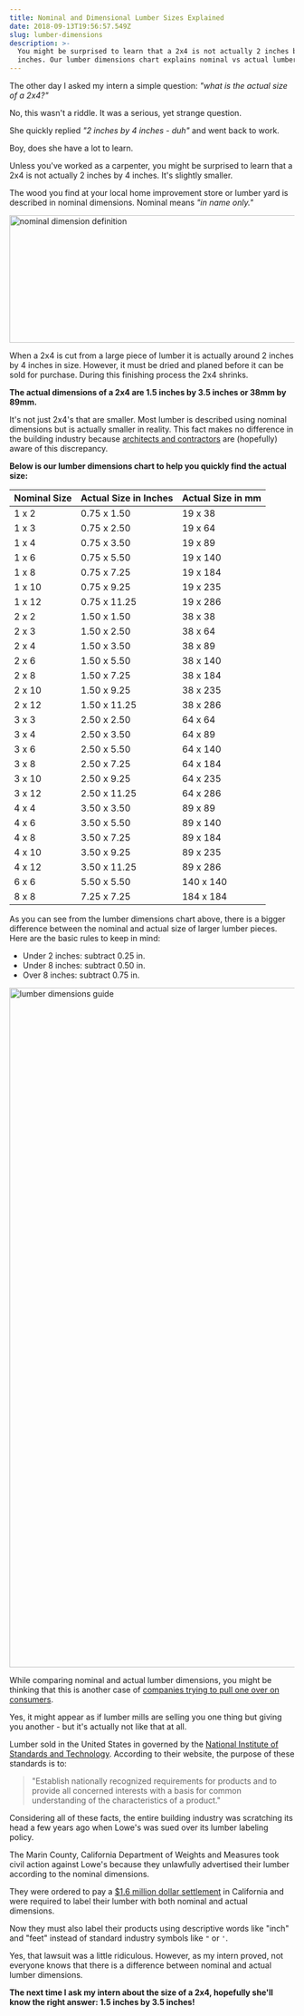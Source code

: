 ```yaml
---
title: Nominal and Dimensional Lumber Sizes Explained
date: 2018-09-13T19:56:57.549Z
slug: lumber-dimensions
description: >-
  You might be surprised to learn that a 2x4 is not actually 2 inches by 4
  inches. Our lumber dimensions chart explains nominal vs actual lumber sizes.
---
```

The other day I asked my intern a simple question: <em>"what is the actual size of a 2x4?"</em>



No, this wasn't a riddle. It was a serious, yet strange question.



She quickly replied <em>"2 inches by 4 inches - duh"</em> and went back to work.



Boy, does she have a lot to learn.



Unless you've worked as a carpenter, you might be surprised to learn that a 2x4 is not actually 2 inches by 4 inches. It's slightly smaller.



The wood you find at your local home improvement store or lumber yard is described in nominal dimensions. Nominal means <em>"in name only."</em> 



<img src="https://www.doorwaysmagazine.com/wp-content/uploads/nominal_dimension_definition.jpg" alt="nominal dimension definition" width="520" height="225" class="aligncenter size-full wp-image-13961" />



When a 2x4 is cut from a large piece of lumber it is actually around 2 inches by 4 inches in size. However, it must be dried and planed before it can be sold for purchase. During this finishing process the 2x4 shrinks.



<strong>The actual dimensions of a 2x4 are 1.5 inches by 3.5 inches or 38mm by 89mm.</strong>



It's not just 2x4's that are smaller. Most lumber is described using nominal dimensions but is actually smaller in reality. This fact makes no difference in the building industry because <a href="https://www.doorwaysmagazine.com/how-to-design-your-own-house/" target="_blank">architects and contractors</a> are (hopefully) aware of this discrepancy.



<strong>Below is our lumber dimensions chart to help you quickly find the actual size:</strong>


<div class="pa4">
  <div class="overflow-auto">
    <table class="f6 w-100 mw8 center" cellspacing="0">
      <thead>

<tr>
  <th class="fw6 bb b--black-20 tl pb3 pr3 bg-white">Nominal Size</th>
  <th class="fw6 bb b--black-20 tl pb3 pr3 bg-white">Actual Size in Inches</th>
  <th class="fw6 bb b--black-20 tl pb3 pr3 bg-white">Actual Size in mm</th>
</tr>

</thead>

 <tbody class="lh-copy">
        <tr>
          <td class="pv3 pr3 bb b--black-20">1 x 2</td>
          <td class="pv3 pr3 bb b--black-20">0.75 x 1.50</td>
          <td class="pv3 pr3 bb b--black-20">19 x 38</td>
  </tr>

<tr>
  <td class="pv3 pr3 bb b--black-20">1 x 3</td>
  <td class="pv3 pr3 bb b--black-20">0.75 x 2.50</td>
  <td class="pv3 pr3 bb b--black-20">19 x 64</td>
</tr>

<tr>
  <td class="pv3 pr3 bb b--black-20">1 x 4</td>
  <td class="pv3 pr3 bb b--black-20">0.75 x 3.50</td>
  <td class="pv3 pr3 bb b--black-20">19 x 89</td>
</tr>

<tr>
  <td class="pv3 pr3 bb b--black-20">1 x 6</td>
  <td class="pv3 pr3 bb b--black-20">0.75 x 5.50</td>
  <td class="pv3 pr3 bb b--black-20">19 x 140</td>
</tr>

<tr>
  <td class="pv3 pr3 bb b--black-20">1 x 8</td>
  <td class="pv3 pr3 bb b--black-20">0.75 x 7.25</td>
  <td class="pv3 pr3 bb b--black-20">19 x 184</td>
</tr>

<tr>
  <td class="pv3 pr3 bb b--black-20">1 x 10</td>
  <td class="pv3 pr3 bb b--black-20">0.75 x 9.25</td>
  <td class="pv3 pr3 bb b--black-20">19 x 235</td>
</tr>

<tr>
  <td class="pv3 pr3 bb b--black-20">1 x 12</td>
  <td class="pv3 pr3 bb b--black-20">0.75 x 11.25</td>
  <td class="pv3 pr3 bb b--black-20">19 x 286</td>
</tr>

<tr>
  <td class="pv3 pr3 bb b--black-20">2 x 2</td>
  <td class="pv3 pr3 bb b--black-20">1.50 x 1.50</td>
  <td class="pv3 pr3 bb b--black-20">38 x 38</td>
</tr>

<tr>
  <td class="pv3 pr3 bb b--black-20">2 x 3</td>
  <td class="pv3 pr3 bb b--black-20">1.50 x 2.50</td>
  <td class="pv3 pr3 bb b--black-20">38 x 64</td>
</tr>

<tr>
  <td class="pv3 pr3 bb b--black-20">2 x 4</td>
  <td class="pv3 pr3 bb b--black-20">1.50 x 3.50</td>
  <td class="pv3 pr3 bb b--black-20">38 x 89</td>
</tr>

<tr>
  <td class="pv3 pr3 bb b--black-20">2 x 6</td>
  <td class="pv3 pr3 bb b--black-20">1.50 x 5.50</td>
  <td class="pv3 pr3 bb b--black-20">38 x 140</td>
</tr>

<tr>
  <td class="pv3 pr3 bb b--black-20">2 x 8</td>
  <td class="pv3 pr3 bb b--black-20">1.50 x 7.25</td>
  <td class="pv3 pr3 bb b--black-20">38 x 184</td>
</tr>

<tr>
  <td class="pv3 pr3 bb b--black-20">2 x 10</td>
  <td class="pv3 pr3 bb b--black-20">1.50 x 9.25</td>
  <td class="pv3 pr3 bb b--black-20">38 x 235</td>
</tr>

<tr>
  <td class="pv3 pr3 bb b--black-20">2 x 12</td>
  <td class="pv3 pr3 bb b--black-20">1.50 x 11.25</td>
  <td class="pv3 pr3 bb b--black-20">38 x 286</td>
</tr>

<tr>
  <td class="pv3 pr3 bb b--black-20">3 x 3</td>
  <td class="pv3 pr3 bb b--black-20">2.50 x 2.50</td>
  <td class="pv3 pr3 bb b--black-20">64 x 64</td>
</tr>

<tr>
  <td class="pv3 pr3 bb b--black-20">3 x 4</td>
  <td class="pv3 pr3 bb b--black-20">2.50 x 3.50</td>
  <td class="pv3 pr3 bb b--black-20">64 x 89</td>
</tr>

<tr>
  <td class="pv3 pr3 bb b--black-20">3 x 6</td>
  <td class="pv3 pr3 bb b--black-20">2.50 x 5.50</td>
  <td class="pv3 pr3 bb b--black-20">64 x 140</td>
</tr>

<tr>
  <td class="pv3 pr3 bb b--black-20">3 x 8</td>
  <td class="pv3 pr3 bb b--black-20">2.50 x 7.25</td>
  <td class="pv3 pr3 bb b--black-20">64 x 184</td>
</tr>

<tr>
  <td class="pv3 pr3 bb b--black-20">3 x 10</td>
  <td class="pv3 pr3 bb b--black-20">2.50 x 9.25</td>
  <td class="pv3 pr3 bb b--black-20">64 x 235</td>
</tr>

<tr>
  <td class="pv3 pr3 bb b--black-20">3 x 12</td>
  <td class="pv3 pr3 bb b--black-20">2.50 x 11.25</td>
  <td class="pv3 pr3 bb b--black-20">64 x 286</td>
</tr>

<tr>
  <td class="pv3 pr3 bb b--black-20">4 x 4</td>
  <td class="pv3 pr3 bb b--black-20">3.50 x 3.50</td>
  <td class="pv3 pr3 bb b--black-20">89 x 89</td>
</tr>

<tr>
  <td class="pv3 pr3 bb b--black-20">4 x 6</td>
  <td class="pv3 pr3 bb b--black-20">3.50 x 5.50</td>
  <td class="pv3 pr3 bb b--black-20">89 x 140</td>
</tr>

<tr>
  <td class="pv3 pr3 bb b--black-20">4 x 8</td>
  <td class="pv3 pr3 bb b--black-20">3.50 x 7.25</td>
  <td class="pv3 pr3 bb b--black-20">89 x 184</td>
</tr>

<tr>
  <td class="pv3 pr3 bb b--black-20">4 x 10</td>
  <td class="pv3 pr3 bb b--black-20">3.50 x 9.25</td>
  <td class="pv3 pr3 bb b--black-20">89 x 235</td>
</tr>

<tr>
  <td class="pv3 pr3 bb b--black-20">4 x 12</td>
  <td class="pv3 pr3 bb b--black-20">3.50 x 11.25</td>
  <td class="pv3 pr3 bb b--black-20">89 x 286</td>
</tr>

<tr>
  <td class="pv3 pr3 bb b--black-20">6 x 6</td>
  <td class="pv3 pr3 bb b--black-20">5.50 x 5.50</td>
  <td class="pv3 pr3 bb b--black-20">140 x 140</td>
</tr>

<tr>
  <td class="pv3 pr3 bb b--black-20">8 x 8</td>
  <td class="pv3 pr3 bb b--black-20">7.25 x 7.25</td>
  <td class="pv3 pr3 bb b--black-20">184 x 184</td>
</tr>

</tbody>

</table>



As you can see from the lumber dimensions chart above, there is a bigger difference between the nominal and actual size of larger lumber pieces. Here are the basic rules to keep in mind:



<ul>

<li>Under 2 inches: subtract 0.25 in.</li>

<li>Under 8 inches: subtract 0.50 in.</li>

<li>Over 8 inches: subtract 0.75 in.</li>

</ul>



<img src="https://www.doorwaysmagazine.com/wp-content/uploads/lumber_dimensions_guide.jpg" alt="lumber dimensions guide" width="800" height="1199" class="aligncenter size-full wp-image-13962" />



While comparing nominal and actual lumber dimensions, you might be thinking that this is another case of <a href="https://www.doorwaysmagazine.com/product/remodeling-scams-report/" target="_blank">companies trying to pull one over on consumers</a>. 



Yes, it might appear as if lumber mills are selling you one thing but giving you another - but it's actually not like that at all.



Lumber sold in the United States in governed by the <a href="http://gsi.nist.gov/global/index.cfm/L1-5/L2-44/A-355" target="_blank">National Institute of Standards and Technology</a>. According to their website, the purpose of these standards is to:



<blockquote>"Establish nationally recognized requirements for products and to provide all concerned interests with a basis for common understanding of the characteristics of a product."</blockquote>



Considering all of these facts, the entire building industry was scratching its head a few years ago when Lowe's was sued over its lumber labeling policy. 



The Marin County, California Department of Weights and Measures took civil action against Lowe's because they unlawfully advertised their lumber according to the nominal dimensions.



They were ordered to pay a <a href="https://www.fool.com/investing/general/2014/09/18/lowes-hit-over-the-head-with-a-2x4.aspx" target="_blank">$1.6 million dollar settlement</a> in California and were required to label their lumber with both nominal and actual dimensions.



Now they must also label their products using descriptive words like "inch" and "feet" instead of standard industry symbols like <code>"</code> or <code>'</code>.



Yes, that lawsuit was a little ridiculous. However, as my intern proved, not everyone knows that there is a difference between nominal and actual lumber dimensions. 



<strong>The next time I ask my intern about the size of a 2x4, hopefully she'll know the right answer: 1.5 inches by 3.5 inches!</strong>

